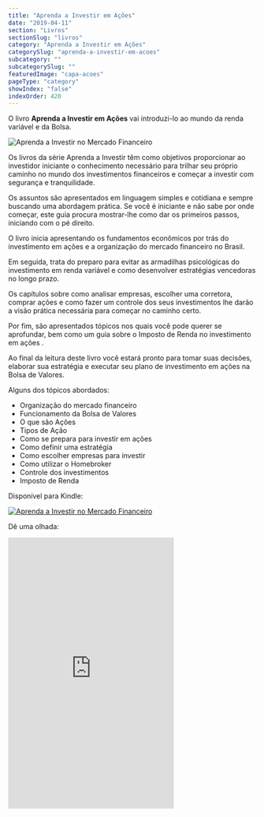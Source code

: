 ```yaml
---
title: "Aprenda a Investir em Ações"
date: "2019-04-11"
section: "Livros"
sectionSlug: "livros"
category: "Aprenda a Investir em Ações"
categorySlug: "aprenda-a-investir-em-acoes"
subcategory: ""
subcategorySlug: ""
featuredImage: "capa-acoes"
pageType: "category"
showIndex: "false"
indexOrder: 420
---
```


O livro **Aprenda a Investir em Ações** vai introduzi-lo ao mundo da renda variável e da Bolsa.

![Aprenda a Investir no Mercado Financeiro](../img/capa-acoes.jpg)

 Os livros da série Aprenda a Investir têm como objetivos proporcionar ao investidor iniciante o conhecimento necessário para trilhar seu próprio caminho no mundo dos investimentos financeiros e começar a investir com segurança e tranquilidade.

Os assuntos são apresentados em linguagem simples e cotidiana e sempre buscando uma abordagem prática. Se você é iniciante e não sabe por onde começar, este guia procura mostrar-lhe como dar os primeiros passos, iniciando com o pé direito.

O livro inicia apresentando os fundamentos econômicos por trás do investimento em ações e a organização do mercado financeiro no Brasil.

Em seguida, trata do preparo para evitar as armadilhas psicológicas do investimento em renda variável e como desenvolver estratégias vencedoras no longo prazo.

Os capítulos sobre como analisar empresas, escolher uma corretora, comprar ações e como fazer um controle dos seus investimentos lhe darão a visão prática necessária para começar no caminho certo.

Por fim, são apresentados tópicos nos quais você pode querer se aprofundar, bem como um guia sobre o Imposto de Renda no investimento em ações .

Ao final da leitura deste livro você estará pronto para tomar suas decisões, elaborar sua estratégia e executar seu plano de investimento em ações na Bolsa de Valores.

Alguns dos tópicos abordados:

- Organização do mercado financeiro
- Funcionamento da Bolsa de Valores
- O que são Ações
- Tipos de Ação
- Como se prepara para investir em ações
- Como definir uma estratégia
- Como escolher empresas para investir
- Como utilizar o Homebroker
- Controle dos investimentos
- Imposto de Renda


Disponível para Kindle:



[![Aprenda a Investir no Mercado Financeiro](../img/kindle.jpg)](https://www.amazon.com.br/Guia-R%C3%A1pido-para-Investir-A%C3%A7%C3%B5es-ebook/dp/B07QPSR24Y)


Dê uma olhada:





<div class="iframe-container">
<iframe class="aligncenter" type="text/html" allowfullscreen="" style="max-width:100%" src="https://ler.amazon.com.br/kp/card?asin=B07QPSR24Y&amp;preview=inline&amp;linkCode=kpe&amp;ref_=cm_sw_r_kb_dp_6SNUCb809C21D" width="336" height="550" frameborder="0"></iframe>
</div>